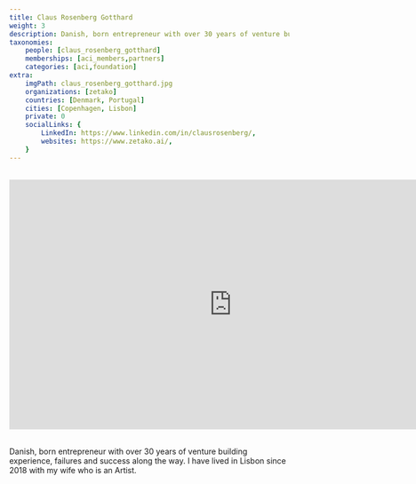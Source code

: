 ```yaml
---
title: Claus Rosenberg Gotthard
weight: 3
description: Danish, born entrepreneur with over 30 years of venture building experience.
taxonomies:
    people: [claus_rosenberg_gotthard]
    memberships: [aci_members,partners]
    categories: [aci,foundation]
extra:
    imgPath: claus_rosenberg_gotthard.jpg
    organizations: [zetako]
    countries: [Denmark, Portugal]
    cities: [Copenhagen, Lisbon]
    private: 0
    socialLinks: {
        LinkedIn: https://www.linkedin.com/in/clausrosenberg/,
        websites: https://www.zetako.ai/,
    }
---
```


<BR>
<div class="aspect-w-16 aspect-h-9">
<iframe src="https://player.vimeo.com/video/427718526" width="800" height="450" frameborder="0" allow="autoplay; fullscreen" allowfullscreen></iframe>
</div>
<BR>

Danish, born entrepreneur with over 30 years of venture building experience, failures and success along the way. I have lived in Lisbon since 2018 with my wife who is an Artist.
